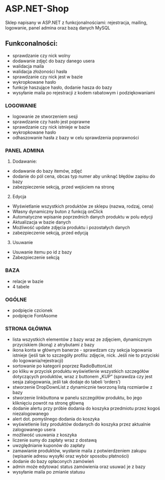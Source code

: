 # ASP.NET-Shop
Sklep napisany w ASP.NET z funkcjonalnościami: rejestracja, mailing, logowanie, panel admina oraz bazą danych MySQL

## Funkconalności:
- sprawdzanie czy nick wolny
- dodawanie zdjęć do bazy danego usera
- walidacja maila
- walidacja złożoności hasła
- sprawdzanie czy nick jest w bazie
- wykropkowane  hasło
- funkcje  haszujące hasło, dodanie  hasza do bazy
- wysyłanie maila po rejestracji z kodem rabatowym i  podziękowaniami 

### LOGOWANIE
- logowanie ze stworzeniem  sesji
- sprawdzanie czy  hasło jest poprawne
- sprawdzanie czy nick istnieje w bazie
- wykropkowane  hasło
- odhaszowanie hasła z bazy w celu sprawdzenia poprawności

### PANEL ADMINA
1)	Dodawanie:
  -	dodawanie do bazy itemów, zdjęć
  -	dodanie do  pól cena, obcas typ numer aby uniknąć błędów zapisu do bazy
  -	zabezpieczenie sekcją, przed wejściem na stronę
2)	Edycja
  -	Wyświetlanie wszystkich produktów ze sklepu (nazwa, rodzaj, cena)
  -	Własny dynamiczny buton z funkcją onClick
  -	Automatyczne wpisanie poprzednich danych produktu w polu edycji
  -	Aktualizacja w bazie danych
  -	Możliwość update zdjęcia produktu i pozostałych danych
  -	zabezpieczenie sekcją, przed edycją
3)	Usuwanie
  -	Usuwanie itemu po id z bazy
  -	Zabezpieczenie sekcją

### BAZA
- relacje w bazie
- 4 tabele

### OGÓLNE
- podpięcie czcionek
- podpięcie FontAsome

### STRONA GŁÓWNA
- lista wszystkich elementów z bazy wraz ze zdjęciem, dynamicznym przyciskiem (ikoną) z atrybutami z bazy
- ikona konta w głównym banerze -  sprawdzam czy sekcja logowania istnieje (jeśli tak to szczegóły profilu:  zdjęcie, nick. Jeśli nie to przyciski do logowania/rejestracji) 
- sortowanie po kategorii poprzez RadioButtonList
- po kliku w przycisk produktu wyświetlenie wszystkich szczegółów dotyczących produktów, wraz z buttonem „KUP” (sprawdza czy jest sesja zalogowania, jeśli tak dodaje do tabeli ‘orders’)
- stworzenie DropDownList z dynamicznie tworzoną listą rozmiarów z bazy
- stworzenie linkbuttona  w panelu szczegółów produktu, bo jego kliknięciu powrót na  stronę główną
- dodanie alertu przy próbie dodania do koszyka przedmiotu przez kogoś niezalogowanego
- alert dot. pomyślnego dodania do koszyka
- wyświetlenie listy produktów dodanych do koszyka przez aktualnie zalogowanego usera
- możliwość usuwania z koszyka
- liczenie sumy do zapłaty wraz z dostawą
- uwzględnianie kuponów do zapłaty
- zamawianie produktów, wysłanie maila z potwierdzeniem zakupu (wpisanie adresu wysyłki oraz wybór sposobu płatności)
- dodanie do bazy opłaconych zamówień
- admin może edytować status zamówienia oraz usuwać je z bazy
- wysyłanie maila po zmianie statusu
